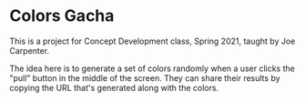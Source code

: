 ﻿# Colors Gacha
This is a project for Concept Development class, Spring 2021, taught by Joe Carpenter.

The idea here is to generate a set of colors randomly when a user clicks the "pull" button in the middle of the screen. They can share their results by copying the URL that's generated along with the colors.
